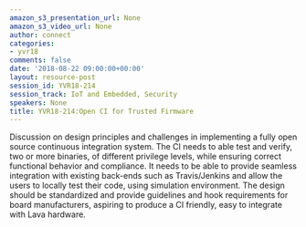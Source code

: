 ```yaml
---
amazon_s3_presentation_url: None
amazon_s3_video_url: None
author: connect
categories:
- yvr18
comments: false
date: '2018-08-22 09:00:00+00:00'
layout: resource-post
session_id: YVR18-214
session_track: IoT and Embedded, Security
speakers: None
title: YVR18-214:Open CI for Trusted Firmware
---
```


Discussion on design principles and challenges in implementing a fully open source continuous integration system. The CI needs to able test and verify, two or more binaries, of different privilege levels, while ensuring correct functional behavior and compliance. It needs to be able to provide seamless integration with existing back-ends such as Travis/Jenkins and allow the users to locally test their code, using simulation environment. The design should be standardized and provide guidelines and hook requirements for board manufacturers, aspiring to produce a CI friendly, easy to integrate with Lava hardware.
